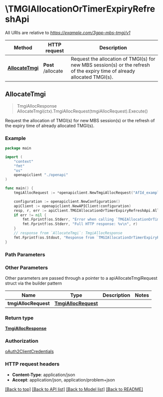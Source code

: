 # \TMGIAllocationOrTimerExpiryRefreshApi

All URIs are relative to *https://example.com/3gpp-mbs-tmgi/v1*

Method | HTTP request | Description
------------- | ------------- | -------------
[**AllocateTmgi**](TMGIAllocationOrTimerExpiryRefreshApi.md#AllocateTmgi) | **Post** /allocate | Request the allocation of TMGI(s) for new MBS session(s) or the refresh of the expiry time of already allocated TMGI(s).



## AllocateTmgi

> TmgiAllocResponse AllocateTmgi(ctx).TmgiAllocRequest(tmgiAllocRequest).Execute()

Request the allocation of TMGI(s) for new MBS session(s) or the refresh of the expiry time of already allocated TMGI(s).

### Example

```go
package main

import (
    "context"
    "fmt"
    "os"
    openapiclient "./openapi"
)

func main() {
    tmgiAllocRequest := *openapiclient.NewTmgiAllocRequest("AfId_example", *openapiclient.NewTmgiAllocate()) // TmgiAllocRequest | 

    configuration := openapiclient.NewConfiguration()
    apiClient := openapiclient.NewAPIClient(configuration)
    resp, r, err := apiClient.TMGIAllocationOrTimerExpiryRefreshApi.AllocateTmgi(context.Background()).TmgiAllocRequest(tmgiAllocRequest).Execute()
    if err != nil {
        fmt.Fprintf(os.Stderr, "Error when calling `TMGIAllocationOrTimerExpiryRefreshApi.AllocateTmgi``: %v\n", err)
        fmt.Fprintf(os.Stderr, "Full HTTP response: %v\n", r)
    }
    // response from `AllocateTmgi`: TmgiAllocResponse
    fmt.Fprintf(os.Stdout, "Response from `TMGIAllocationOrTimerExpiryRefreshApi.AllocateTmgi`: %v\n", resp)
}
```

### Path Parameters



### Other Parameters

Other parameters are passed through a pointer to a apiAllocateTmgiRequest struct via the builder pattern


Name | Type | Description  | Notes
------------- | ------------- | ------------- | -------------
 **tmgiAllocRequest** | [**TmgiAllocRequest**](TmgiAllocRequest.md) |  | 

### Return type

[**TmgiAllocResponse**](TmgiAllocResponse.md)

### Authorization

[oAuth2ClientCredentials](../README.md#oAuth2ClientCredentials)

### HTTP request headers

- **Content-Type**: application/json
- **Accept**: application/json, application/problem+json

[[Back to top]](#) [[Back to API list]](../README.md#documentation-for-api-endpoints)
[[Back to Model list]](../README.md#documentation-for-models)
[[Back to README]](../README.md)

